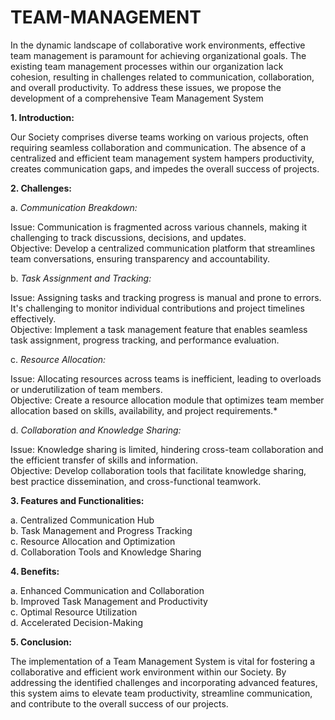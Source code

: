 # TEAM-MANAGEMENT

In the dynamic landscape of collaborative work environments, effective team management is paramount for achieving organizational goals. The existing team management processes within our organization lack cohesion, resulting in challenges related to communication, collaboration, and overall productivity. To address these issues, we propose the development of a comprehensive Team Management System

**1. Introduction:**

Our Society comprises diverse teams working on various projects, often requiring seamless collaboration and communication. The absence of a centralized and efficient team management system hampers productivity, creates communication gaps, and impedes the overall success of projects.

**2. Challenges:**

a. *Communication Breakdown:*

Issue: Communication is fragmented across various channels, making it challenging to track discussions, decisions, and updates.<br>
Objective: Develop a centralized communication platform that streamlines team conversations, ensuring transparency and accountability.

b. *Task Assignment and Tracking:*

Issue: Assigning tasks and tracking progress is manual and prone to errors. It's challenging to monitor individual contributions and project timelines effectively.<br>
Objective: Implement a task management feature that enables seamless task assignment, progress tracking, and performance evaluation.

c. *Resource Allocation:*

Issue: Allocating resources across teams is inefficient, leading to overloads or underutilization of team members.<br>
Objective: Create a resource allocation module that optimizes team member allocation based on skills, availability, and project requirements.*

d. *Collaboration and Knowledge Sharing:*

Issue: Knowledge sharing is limited, hindering cross-team collaboration and the efficient transfer of skills and information.<br>
Objective: Develop collaboration tools that facilitate knowledge sharing, best practice dissemination, and cross-functional teamwork.

**3. Features and Functionalities:**

a. Centralized Communication Hub<br>
b. Task Management and Progress Tracking<br>
c. Resource Allocation and Optimization<br>
d. Collaboration Tools and Knowledge Sharing<br>

**4. Benefits:**

a. Enhanced Communication and Collaboration<br>
b. Improved Task Management and Productivity<br>
c. Optimal Resource Utilization<br>
d. Accelerated Decision-Making<br>

**5. Conclusion:**

The implementation of a Team Management System is vital for fostering a collaborative and efficient work environment within our Society. By addressing the identified challenges and incorporating advanced features, this system aims to elevate team productivity, streamline communication, and contribute to the overall success of our projects.

